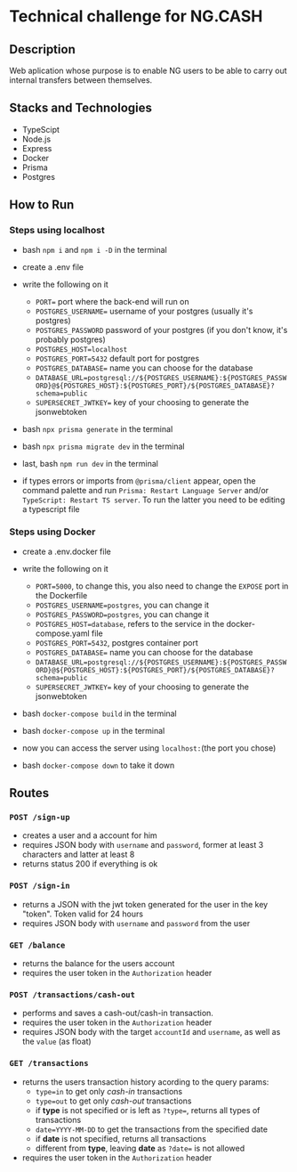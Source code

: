 # Technical challenge for NG.CASH

## Description
Web aplication whose purpose is to enable NG users to be able to carry out internal transfers between themselves.

## Stacks and Technologies
- TypeScipt
- Node.js
- Express
- Docker
- Prisma
- Postgres

## How to Run
### Steps using localhost
- bash `npm i` and `npm i -D` in the terminal
- create a .env file
- write the following on it
    - `PORT=` port where the back-end will run on 
    - `POSTGRES_USERNAME=` username of your postgres (usually it's postgres)
    - `POSTGRES_PASSWORD` password of your postgres (if you don't know, it's probably postgres)
    - `POSTGRES_HOST=localhost`
    - `POSTGRES_PORT=5432` default port for postgres
    - `POSTGRES_DATABASE=` name you can choose for the database
    - `DATABASE_URL=postgresql://${POSTGRES_USERNAME}:${POSTGRES_PASSWORD}@${POSTGRES_HOST}:${POSTGRES_PORT}/${POSTGRES_DATABASE}?schema=public`
    - `SUPERSECRET_JWTKEY=` key of your choosing to generate the jsonwebtoken

- bash `npx prisma generate` in the terminal
- bash `npx prisma migrate dev` in the terminal
- last, bash `npm run dev` in the terminal
- if types errors or imports from `@prisma/client` appear, open the command palette and run `Prisma: Restart Language Server` and/or `TypeScript: Restart TS server`. To run the latter you need to be editing a typescript file

### Steps using Docker
- create a .env.docker file
- write the following on it
    - `PORT=5000`, to change this, you also need to change the `EXPOSE` port in the Dockerfile
    - `POSTGRES_USERNAME=postgres`, you can change it
    - `POSTGRES_PASSWORD=postgres`, you can change it
    - `POSTGRES_HOST=database`, refers to the service in the docker-compose.yaml file
    - `POSTGRES_PORT=5432`, postgres container port
    - `POSTGRES_DATABASE=` name you can choose for the database
    - `DATABASE_URL=postgresql://${POSTGRES_USERNAME}:${POSTGRES_PASSWORD}@${POSTGRES_HOST}:${POSTGRES_PORT}/${POSTGRES_DATABASE}?schema=public`
    - `SUPERSECRET_JWTKEY=` key of your choosing to generate the jsonwebtoken
    
- bash `docker-compose build` in the terminal
- bash `docker-compose up` in the terminal
- now you can access the server using `localhost:`(the port you chose)
- bash `docker-compose down` to take it down

## Routes

### `POST /sign-up`
- creates a user and a account for him
- requires JSON body with `username` and `password`, former at least 3 characters and latter at least 8
- returns status 200 if everything is ok

### `POST /sign-in`
- returns a JSON with the jwt token generated for the user in the key "token". Token valid for 24 hours
- requires JSON body with `username` and `password` from the user

### `GET /balance`
- returns the balance for the users account
- requires the user token in the `Authorization` header

### `POST /transactions/cash-out`
- performs and saves a cash-out/cash-in transaction.
- requires the user token in the `Authorization` header
- requires JSON body with the target `accountId` and `username`, as well as the `value` (as float)

### `GET /transactions`
- returns the users transaction history acording to the query params:
    - `type=in` to get only *cash-in* transactions
    - `type=out` to get only *cash-out* transactions
    - if **type** is not specified or is left as `?type=`, returns all types of transactions
    - `date=YYYY-MM-DD` to get the transactions from the specified date
    - if **date** is not specified, returns all transactions
    - different from **type**, leaving **date** as `?date=` is not allowed
- requires the user token in the `Authorization` header